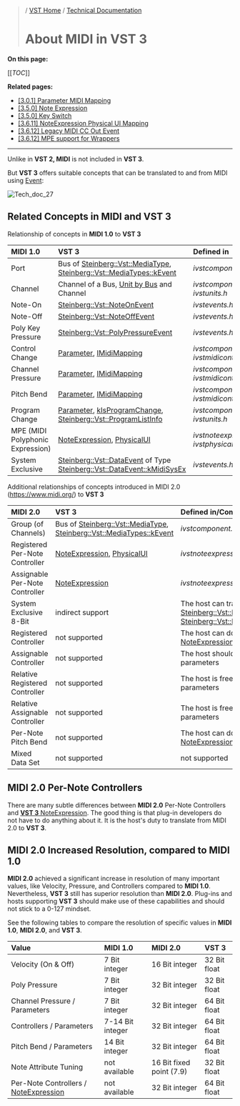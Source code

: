 >/ [VST Home](../../) / [Technical Documentation](../Index.md)
>
># About MIDI in VST 3

**On this page:**

[[_TOC_]]

**Related pages:**

- [\[3.0.1\] Parameter MIDI Mapping](../Change+History/3.0.1/IMidiMapping.md)
- [\[3.5.0\] Note Expression](../Change+History/3.5.0/INoteExpressionController.md)
- [\[3.5.0\] Key Switch](../Change+History/3.5.0/IKeyswitchController.md)
- [\[3.6.11\] NoteExpression Physical UI Mapping](../Change+History/3.6.11/INoteExpressionPhysicalUIMapping.md)
- [\[3.6.12\] Legacy MIDI CC Out Event](../Change+History/3.6.12/LegacyMIDICCOutEvent.md)
- [\[3.6.12\] MPE support for Wrappers](../Change+History/3.6.12/IVst3WrapperMPESupport.md)

---

Unlike in **VST 2, MIDI** is not included in **VST 3**.

But **VST 3** offers suitable concepts that can be translated to and from MIDI using [Event](https://steinbergmedia.github.io/vst3_doc/vstinterfaces/structSteinberg_1_1Vst_1_1Event.html):

![Tech_doc_27](../../../resources/tech_doc_27.png)

## Related Concepts in MIDI and VST 3

Relationship of concepts in **MIDI 1.0** to **VST 3**

| MIDI 1.0                  | VST 3 | Defined in |
| :-                        | :- | :- |
| Port                      | Bus of [Steinberg::Vst::MediaType](https://steinbergmedia.github.io/vst3_doc/vstinterfaces/group__vstBus.html#ga576e5da9bdc49812cf65f803bb303ad5), [Steinberg::Vst::MediaTypes::kEvent](https://steinbergmedia.github.io/vst3_doc/vstinterfaces/group__vstBus.html#gga576e5da9bdc49812cf65f803bb303ad5ae6a97de99980aeac9312e818af337d6f) | *ivstcomponent.h* |
| Channel                   | Channel of a Bus, [Unit by Bus](../VST+3+Units/Index.md) and Channel | *ivstcomponent.h*, *ivstunits.h* |
| Note-On                   | [Steinberg::Vst::NoteOnEvent](https://steinbergmedia.github.io/vst3_doc/vstinterfaces/structSteinberg_1_1Vst_1_1NoteOnEvent.html) | *ivstevents.h* |
| Note-Off                  | [Steinberg::Vst::NoteOffEvent](https://steinbergmedia.github.io/vst3_doc/vstinterfaces/structSteinberg_1_1Vst_1_1NoteOffEvent.html) | *ivstevents.h* |
| Poly Key Pressure         | [Steinberg::Vst::PolyPressureEvent](https://steinbergmedia.github.io/vst3_doc/vstinterfaces/structSteinberg_1_1Vst_1_1PolyPressureEvent.html) | *ivstevents.h* |
| Control Change            | [Parameter](../Parameters+Automation/Index.md), [IMidiMapping](../Change+History/3.0.1/IMidiMapping.md) | *ivstcomponent.h*, *ivstmidicontrollers.h* |
| Channel Pressure          | [Parameter](../Parameters+Automation/Index.md), [IMidiMapping](../Change+History/3.0.1/IMidiMapping.md) | *ivstcomponent.h*, *ivstmidicontrollers.h* |
| Pitch Bend                | [Parameter](../Parameters+Automation/Index.md), [IMidiMapping](../Change+History/3.0.1/IMidiMapping.md) | *ivstcomponent.h*, *ivstmidicontrollers.h* |
| Program Change            | [Parameter](../Parameters+Automation/Index.md), [kIsProgramChange](https://steinbergmedia.github.io/vst3_doc/vstinterfaces/structSteinberg_1_1Vst_1_1ParameterInfo.html#ae3a5143ca8d0e271dbc259645a4ae645a517665185bca1f4f3d77ce0a6468b8e3), [Steinberg::Vst::ProgramListInfo](https://steinbergmedia.github.io/vst3_doc/vstinterfaces/structSteinberg_1_1Vst_1_1ProgramListInfo.html) | *ivstcomponent.h*, *ivstunits.h* |
| MPE (MIDI Polyphonic Expression) | [NoteExpression](../Change+History/3.5.0/INoteExpressionController.md), [PhysicalUI](../Change+History/3.6.11/INoteExpressionPhysicalUIMapping.md) | *ivstnoteexpression.h*, *ivstphysicalui.h* |
| System Exclusive          | [Steinberg::Vst::DataEvent](https://steinbergmedia.github.io/vst3_doc/vstinterfaces/structSteinberg_1_1Vst_1_1DataEvent.html) of Type [Steinberg::Vst::DataEvent::kMidiSysEx](https://steinbergmedia.github.io/vst3_doc/vstinterfaces/structSteinberg_1_1Vst_1_1DataEvent.html#afb6eb4f28419b652027fad41104a6d22ab06d86440be6a85eccce4df100ce8e79) | *ivstevents.h* |

Additional relationships of concepts introduced in MIDI 2.0 (<https://www.midi.org/>) to **VST 3**

| MIDI 2.0                          |      VST 3                    | Defined in/Comments   |
| :-                                | :-                            | :-                    |
| Group (of Channels)               | Bus of [Steinberg::Vst::MediaType](https://steinbergmedia.github.io/vst3_doc/vstinterfaces/group__vstBus.html#ga576e5da9bdc49812cf65f803bb303ad5), [Steinberg::Vst::MediaTypes::kEvent](https://steinbergmedia.github.io/vst3_doc/vstinterfaces/group__vstBus.html#gga576e5da9bdc49812cf65f803bb303ad5ae6a97de99980aeac9312e818af337d6f) | *ivstcomponent.h* |
| Registered Per-Note Controller    | [NoteExpression](../Change+History/3.5.0/INoteExpressionController.md), [PhysicalUI](../Change+History/3.6.11/INoteExpressionPhysicalUIMapping.md) | *ivstnoteexpression.h*, *ivstphysicalui.h* |
| Assignable Per-Note Controller    | [NoteExpression](../Change+History/3.5.0/INoteExpressionController.md) | *ivstnoteexpression.h* |
| System Exclusive 8-Bit            | indirect support              | The host can translate to 7-Bit, [Steinberg::Vst::DataEventof](https://steinbergmedia.github.io/vst3_doc/vstinterfaces/structSteinberg_1_1Vst_1_1DataEvent.html) Type [Steinberg::Vst::DataEvent::kMidiSysEx](https://steinbergmedia.github.io/vst3_doc/vstinterfaces/structSteinberg_1_1Vst_1_1DataEvent.html#afb6eb4f28419b652027fad41104a6d22ab06d86440be6a85eccce4df100ce8e79) |
| Registered Controller             | not supported                 | The host can do detailed tuning via [NoteExpression](../Change+History/3.5.0/INoteExpressionController.md) |
| Assignable Controller             | not supported                 | The host should offer mapping to parameters |
| Relative Registered Controller    | not supported                 | The host is free to translate this to parameters |
| Relative Assignable Controller    | not supported                 | The host is free to translate this to parameters |
| Per-Note Pitch Bend               | not supported                 | The host can do detailed tuning via [NoteExpression](../Change+History/3.5.0/INoteExpressionController.md) |
| Mixed Data Set                    | not supported                 | not supported |

## MIDI 2.0 Per-Note Controllers

There are many subtle differences between **MIDI 2.0** Per-Note Controllers and [**VST 3** NoteExpression](../Change+History/3.5.0/INoteExpressionController.md). The good thing is that plug-in developers do not have to do anything about it. It is the host's duty to translate from MIDI 2.0 to **VST 3**.

## MIDI 2.0 Increased Resolution, compared to MIDI 1.0

**MIDI 2.0** achieved a significant increase in resolution of many important values, like Velocity, Pressure, and Controllers compared to **MIDI 1.0**. Nevertheless, **VST 3** still has superior resolution than **MIDI 2.0**. Plug-ins and hosts supporting **VST 3** should make use of these capabilities and should not stick to a 0-127 mindset.

See the following tables to compare the resolution of specific values in **MIDI 1.0**, **MIDI 2.0**, and **VST 3**.

| Value                         | MIDI 1.0          | MIDI 2.0       | VST 3        |
| :-                            | :-                | :-             | :-           |
| Velocity (On & Off)           | 7 Bit integer     | 16 Bit integer | 32 Bit float |
| Poly Pressure                 | 7 Bit integer     | 32 Bit integer | 32 Bit float |
| Channel Pressure / Parameters | 7 Bit integer     | 32 Bit integer | 64 Bit float |
| Controllers / Parameters      | 7-14 Bit integer  | 32 Bit integer | 64 Bit float |
| Pitch Bend / Parameters       | 14 Bit integer    | 32 Bit integer | 64 Bit float |
| Note Attribute Tuning         |not available      | 16 Bit fixed point (7.9) | 32 Bit float |
| Per-Note Controllers / [NoteExpression](../Change+History/3.5.0/INoteExpressionController.md) | not available | 32 Bit integer | 64 Bit float |
